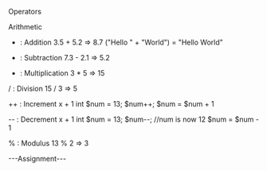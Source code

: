 Operators

Arithmetic 

+ : Addition 3.5 + 5.2 => 8.7
            ("Hello " + "World") = "Hello World"

- : Subtraction 7.3 - 2.1 => 5.2

* : Multiplication   3 * 5 => 15

/ : Division    15 / 3 => 5

++ : Increment    x + 1
                int $num = 13;
                $num++;
                $num = $num + 1

-- : Decrement x + 1
                int $num = 13;
                $num--;  //num is now 12
                $num = $num - 1

% : Modulus     13 % 2 => 3

---Assignment---

